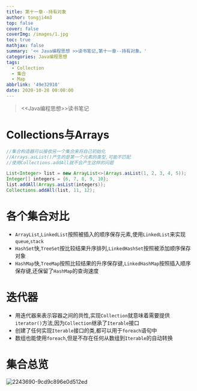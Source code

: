 ```yaml
---
title: 第十一章--持有对象
author: tongji4m3
top: false
cover: false
coverImg: /images/1.jpg
toc: true
mathjax: false
summary: '<< Java编程思想 >>读书笔记,第十一章--持有对象。'
categories: Java编程思想
tags:
  - Collection
  - 集合
  - Map
abbrlink: '49e32910'
date: 2020-10-28 00:00:00
---
```


> <<Java编程思想>>读书笔记

# Collections与Arrays

```java
//集合构造器可以接收另一个集合来将自己初始化
//Arrays.asList()产生的是第一个元素的类型,可能不匹配
//使用Collections.addAll就不会产生这样的问题

List<Integer> list = new ArrayList<>(Arrays.asList(1, 2, 3, 4, 5));
Integer[] integers = {6, 7, 8, 9, 10};
list.addAll(Arrays.asList(integers));
Collections.addAll(list, 11, 12);
```

# 各个集合对比

+ `ArrayList`,`LinkedList`按照被插入的顺序保存元素,使用`LinkedList`来实现`queue`,`stack`
+ `HashSet`快,`TreeSet`按比较结果升序排列,`LinkedHashSet`按照被添加顺序保存对象
+ `HashMap`快,`TreeMap`按照比较结果的升序保存键,`LinkedHashMap`按照插入顺序保存键,还保留了`HashMap`的查询速度

# 迭代器

+ 用迭代器来表示容器之间的共性,实现`Collection`就意味着需要提供`iterator()`方法,因为`Collection`继承了`Iterable`接口
+ 创建了任何实现`Iterable`接口的类,都可以用于`foreach`语句中
+ 数组也能使用`foreach`,但是不存在任何从数组到`Iterable`的自动转换

# 集合总览

![2243690-9cd9c896e0d512ed](https://tongji4m3.oss-cn-beijing.aliyuncs.com/2243690-9cd9c896e0d512ed.gif)